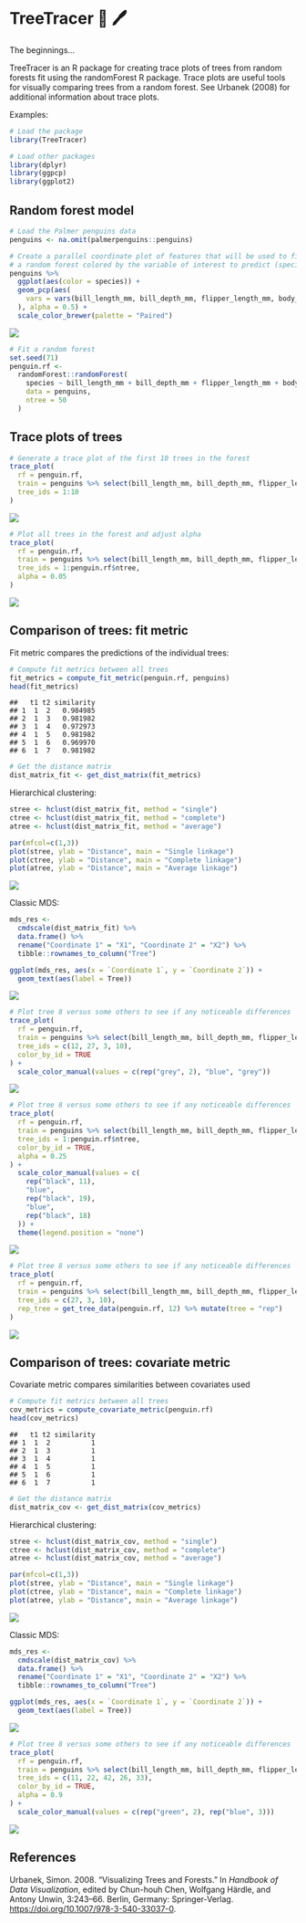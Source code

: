 
# TreeTracer 🎄 🖊

The beginnings…

TreeTracer is an R package for creating trace plots of trees from random
forests fit using the randomForest R package. Trace plots are useful
tools for visually comparing trees from a random forest. See Urbanek
(2008) for additional information about trace plots.

Examples:

``` r
# Load the package
library(TreeTracer)
```

``` r
# Load other packages
library(dplyr)
library(ggpcp)
library(ggplot2)
```

## Random forest model

``` r
# Load the Palmer penguins data
penguins <- na.omit(palmerpenguins::penguins)
```

``` r
# Create a parallel coordinate plot of features that will be used to fit
# a random forest colored by the variable of interest to predict (species)
penguins %>%
  ggplot(aes(color = species)) +
  geom_pcp(aes(
    vars = vars(bill_length_mm, bill_depth_mm, flipper_length_mm, body_mass_g)
  ), alpha = 0.5) + 
  scale_color_brewer(palette = "Paired")
```

![](README_files/figure-gfm/unnamed-chunk-4-1.png)<!-- -->

``` r
# Fit a random forest
set.seed(71)
penguin.rf <-
  randomForest::randomForest(
    species ~ bill_length_mm + bill_depth_mm + flipper_length_mm + body_mass_g,
    data = penguins, 
    ntree = 50
  )
```

## Trace plots of trees

``` r
# Generate a trace plot of the first 10 trees in the forest
trace_plot(
  rf = penguin.rf,
  train = penguins %>% select(bill_length_mm, bill_depth_mm, flipper_length_mm, body_mass_g),
  tree_ids = 1:10
)
```

![](README_files/figure-gfm/unnamed-chunk-6-1.png)<!-- -->

``` r
# Plot all trees in the forest and adjust alpha
trace_plot(
  rf = penguin.rf,
  train = penguins %>% select(bill_length_mm, bill_depth_mm, flipper_length_mm, body_mass_g),
  tree_ids = 1:penguin.rf$ntree,
  alpha = 0.05
)
```

![](README_files/figure-gfm/unnamed-chunk-7-1.png)<!-- -->

## Comparison of trees: fit metric

Fit metric compares the predictions of the individual trees:

``` r
# Compute fit metrics between all trees
fit_metrics = compute_fit_metric(penguin.rf, penguins)
head(fit_metrics)
```

    ##   t1 t2 similarity
    ## 1  1  2   0.984985
    ## 2  1  3   0.981982
    ## 3  1  4   0.972973
    ## 4  1  5   0.981982
    ## 5  1  6   0.969970
    ## 6  1  7   0.981982

``` r
# Get the distance matrix
dist_matrix_fit <- get_dist_matrix(fit_metrics)
```

Hierarchical clustering:

``` r
stree <- hclust(dist_matrix_fit, method = "single")
ctree <- hclust(dist_matrix_fit, method = "complete")
atree <- hclust(dist_matrix_fit, method = "average")

par(mfcol=c(1,3))
plot(stree, ylab = "Distance", main = "Single linkage")
plot(ctree, ylab = "Distance", main = "Complete linkage")
plot(atree, ylab = "Distance", main = "Average linkage")
```

![](README_files/figure-gfm/unnamed-chunk-9-1.png)<!-- -->

Classic MDS:

``` r
mds_res <-
  cmdscale(dist_matrix_fit) %>% 
  data.frame() %>%
  rename("Coordinate 1" = "X1", "Coordinate 2" = "X2") %>%
  tibble::rownames_to_column("Tree")

ggplot(mds_res, aes(x = `Coordinate 1`, y = `Coordinate 2`)) + 
  geom_text(aes(label = Tree))
```

![](README_files/figure-gfm/unnamed-chunk-10-1.png)<!-- -->

``` r
# Plot tree 8 versus some others to see if any noticeable differences
trace_plot(
  rf = penguin.rf,
  train = penguins %>% select(bill_length_mm, bill_depth_mm, flipper_length_mm, body_mass_g),
  tree_ids = c(12, 27, 3, 10), 
  color_by_id = TRUE
) + 
  scale_color_manual(values = c(rep("grey", 2), "blue", "grey"))
```

![](README_files/figure-gfm/unnamed-chunk-11-1.png)<!-- -->

``` r
# Plot tree 8 versus some others to see if any noticeable differences
trace_plot(
  rf = penguin.rf,
  train = penguins %>% select(bill_length_mm, bill_depth_mm, flipper_length_mm, body_mass_g),
  tree_ids = 1:penguin.rf$ntree,
  color_by_id = TRUE,
  alpha = 0.25
) +
  scale_color_manual(values = c(
    rep("black", 11),
    "blue",
    rep("black", 19),
    "blue",
    rep("black", 18)
  )) +
  theme(legend.position = "none")
```

![](README_files/figure-gfm/unnamed-chunk-12-1.png)<!-- -->

``` r
# Plot tree 8 versus some others to see if any noticeable differences
trace_plot(
  rf = penguin.rf,
  train = penguins %>% select(bill_length_mm, bill_depth_mm, flipper_length_mm, body_mass_g),
  tree_ids = c(27, 3, 10), 
  rep_tree = get_tree_data(penguin.rf, 12) %>% mutate(tree = "rep")
)
```

![](README_files/figure-gfm/unnamed-chunk-13-1.png)<!-- -->

## Comparison of trees: covariate metric

Covariate metric compares similarities between covariates used

``` r
# Compute fit metrics between all trees
cov_metrics = compute_covariate_metric(penguin.rf)
head(cov_metrics)
```

    ##   t1 t2 similarity
    ## 1  1  2          1
    ## 2  1  3          1
    ## 3  1  4          1
    ## 4  1  5          1
    ## 5  1  6          1
    ## 6  1  7          1

``` r
# Get the distance matrix
dist_matrix_cov <- get_dist_matrix(cov_metrics)
```

Hierarchical clustering:

``` r
stree <- hclust(dist_matrix_cov, method = "single")
ctree <- hclust(dist_matrix_cov, method = "complete")
atree <- hclust(dist_matrix_cov, method = "average")

par(mfcol=c(1,3))
plot(stree, ylab = "Distance", main = "Single linkage")
plot(ctree, ylab = "Distance", main = "Complete linkage")
plot(atree, ylab = "Distance", main = "Average linkage")
```

![](README_files/figure-gfm/unnamed-chunk-15-1.png)<!-- -->

Classic MDS:

``` r
mds_res <-
  cmdscale(dist_matrix_cov) %>% 
  data.frame() %>%
  rename("Coordinate 1" = "X1", "Coordinate 2" = "X2") %>%
  tibble::rownames_to_column("Tree")

ggplot(mds_res, aes(x = `Coordinate 1`, y = `Coordinate 2`)) + 
  geom_text(aes(label = Tree))
```

![](README_files/figure-gfm/unnamed-chunk-16-1.png)<!-- -->

``` r
# Plot tree 8 versus some others to see if any noticeable differences
trace_plot(
  rf = penguin.rf,
  train = penguins %>% select(bill_length_mm, bill_depth_mm, flipper_length_mm, body_mass_g),
  tree_ids = c(11, 22, 42, 26, 33), 
  color_by_id = TRUE, 
  alpha = 0.9
) + 
  scale_color_manual(values = c(rep("green", 2), rep("blue", 3))) 
```

![](README_files/figure-gfm/unnamed-chunk-17-1.png)<!-- -->

## References

<div id="refs" class="references">

<div id="ref-urbanek:2008">

Urbanek, Simon. 2008. “Visualizing Trees and Forests.” In *Handbook of
Data Visualization*, edited by Chun-houh Chen, Wolfgang Härdle, and
Antony Unwin, 3:243–66. Berlin, Germany: Springer-Verlag.
<https://doi.org/10.1007/978-3-540-33037-0>.

</div>

</div>
